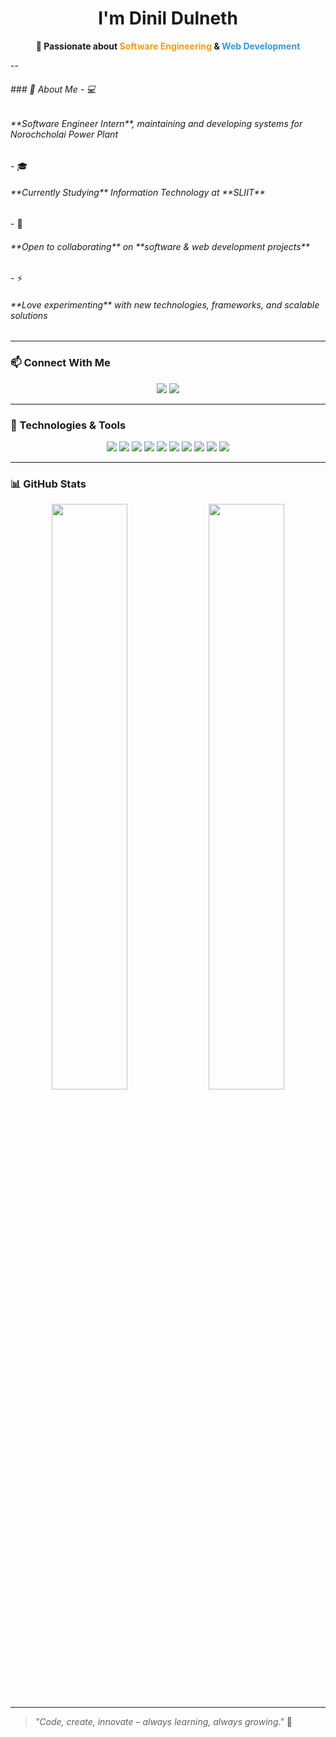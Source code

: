 <h1 align="center">I'm Dinil Dulneth</h1>

<p align="center">
  <strong>🚀 Passionate about <span style="color:#f39c12">Software Engineering</span> & <span style="color:#3498db">Web Development</span></strong>
</p>

--

<h6>### 🌱 About Me 
- 💻 <h6>**Software Engineer Intern**, maintaining and developing systems for Norochcholai Power Plant </h6>
- 🎓 <h6>**Currently Studying** Information Technology at **SLIIT**</h6>   
- 💞️ <h6>**Open to collaborating** on **software & web development projects**  </h6>
- ⚡ <h6>**Love experimenting** with new technologies, frameworks, and scalable solutions</h6>  

---

### 📫 Connect With Me  
<p align="center">
  <a href="mailto:dinildulneth123@gmail.com"><img src="https://img.shields.io/badge/Email-dinildulneth123%40gmail.com-red?style=for-the-badge&logo=gmail"></a>
  <a href="https://www.linkedin.com/in/dinil-dulneth-liyanaarachchi"><img src="https://img.shields.io/badge/LinkedIn-Dinil%20Dulneth-blue?style=for-the-badge&logo=linkedin"></a>
</p>

---

### 🚀 Technologies & Tools  
<p align="center">
  <img src="https://img.shields.io/badge/-JavaScript-F7DF1E?style=for-the-badge&logo=javascript&logoColor=black">
  <img src="https://img.shields.io/badge/-React-61DAFB?style=for-the-badge&logo=react&logoColor=black">
  <img src="https://img.shields.io/badge/-Node.js-339933?style=for-the-badge&logo=node.js&logoColor=white">
  <img src="https://img.shields.io/badge/-.NET-512BD4?style=for-the-badge&logo=dotnet&logoColor=white">
  <img src="https://img.shields.io/badge/-C++-00599C?style=for-the-badge&logo=c%2B%2B&logoColor=white">
  <img src="https://img.shields.io/badge/-C%23-239120?style=for-the-badge&logo=c-sharp&logoColor=white">
  <img src="https://img.shields.io/badge/-Java-007396?style=for-the-badge&logo=java&logoColor=white">
  <img src="https://img.shields.io/badge/-PHP-777BB4?style=for-the-badge&logo=php&logoColor=white">
  <img src="https://img.shields.io/badge/-MongoDB-47A248?style=for-the-badge&logo=mongodb&logoColor=white">
  <img src="https://img.shields.io/badge/-MySQL-4479A1?style=for-the-badge&logo=mysql&logoColor=white">
</p>


---

### 📊 GitHub Stats  
<p align="center">
  <img src="https://github-readme-stats.vercel.app/api?username=DinilDulneth&show_icons=true&theme=radical" width="49%">
  <img src="https://github-readme-streak-stats.herokuapp.com/?user=DinilDulneth&theme=radical" width="49%">
</p>

---

> *"Code, create, innovate – always learning, always growing."* 🚀  
